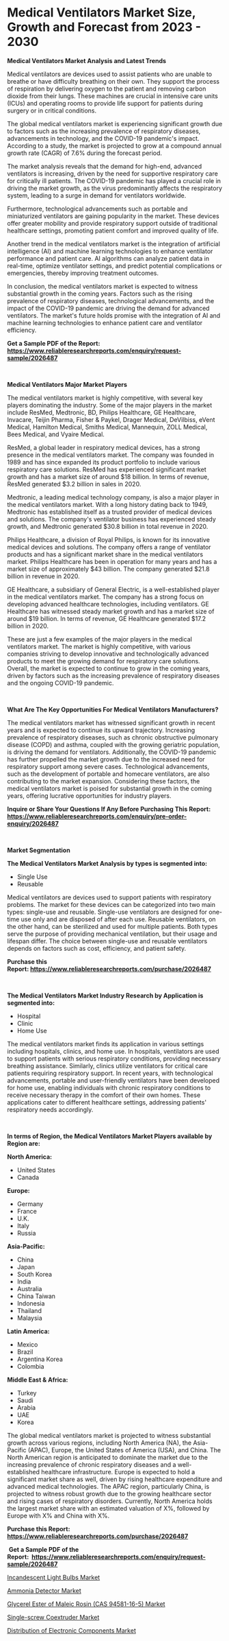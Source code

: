 <p><h1>Medical Ventilators Market Size, Growth and Forecast from 2023 - 2030</h1></p><p><strong>Medical Ventilators Market Analysis and Latest Trends</strong></p>
<p><p>Medical ventilators are devices used to assist patients who are unable to breathe or have difficulty breathing on their own. They support the process of respiration by delivering oxygen to the patient and removing carbon dioxide from their lungs. These machines are crucial in intensive care units (ICUs) and operating rooms to provide life support for patients during surgery or in critical conditions.</p><p>The global medical ventilators market is experiencing significant growth due to factors such as the increasing prevalence of respiratory diseases, advancements in technology, and the COVID-19 pandemic's impact. According to a study, the market is projected to grow at a compound annual growth rate (CAGR) of 7.6% during the forecast period.</p><p>The market analysis reveals that the demand for high-end, advanced ventilators is increasing, driven by the need for supportive respiratory care for critically ill patients. The COVID-19 pandemic has played a crucial role in driving the market growth, as the virus predominantly affects the respiratory system, leading to a surge in demand for ventilators worldwide.</p><p>Furthermore, technological advancements such as portable and miniaturized ventilators are gaining popularity in the market. These devices offer greater mobility and provide respiratory support outside of traditional healthcare settings, promoting patient comfort and improved quality of life.</p><p>Another trend in the medical ventilators market is the integration of artificial intelligence (AI) and machine learning technologies to enhance ventilator performance and patient care. AI algorithms can analyze patient data in real-time, optimize ventilator settings, and predict potential complications or emergencies, thereby improving treatment outcomes.</p><p>In conclusion, the medical ventilators market is expected to witness substantial growth in the coming years. Factors such as the rising prevalence of respiratory diseases, technological advancements, and the impact of the COVID-19 pandemic are driving the demand for advanced ventilators. The market's future holds promise with the integration of AI and machine learning technologies to enhance patient care and ventilator efficiency.</p></p>
<p><strong>Get a Sample PDF of the Report:&nbsp; <a href="https://www.reliableresearchreports.com/enquiry/request-sample/2026487">https://www.reliableresearchreports.com/enquiry/request-sample/2026487</a></strong></p>
<p>&nbsp;</p>
<p><strong>Medical Ventilators Major Market Players</strong></p>
<p><p>The medical ventilators market is highly competitive, with several key players dominating the industry. Some of the major players in the market include ResMed, Medtronic, BD, Philips Healthcare, GE Healthcare, Invacare, Teijin Pharma, Fisher & Paykel, Drager Medical, DeVilbiss, eVent Medical, Hamilton Medical, Smiths Medical, Mannequin, ZOLL Medical, Bees Medical, and Vyaire Medical.</p><p>ResMed, a global leader in respiratory medical devices, has a strong presence in the medical ventilators market. The company was founded in 1989 and has since expanded its product portfolio to include various respiratory care solutions. ResMed has experienced significant market growth and has a market size of around $18 billion. In terms of revenue, ResMed generated $3.2 billion in sales in 2020.</p><p>Medtronic, a leading medical technology company, is also a major player in the medical ventilators market. With a long history dating back to 1949, Medtronic has established itself as a trusted provider of medical devices and solutions. The company's ventilator business has experienced steady growth, and Medtronic generated $30.8 billion in total revenue in 2020.</p><p>Philips Healthcare, a division of Royal Philips, is known for its innovative medical devices and solutions. The company offers a range of ventilator products and has a significant market share in the medical ventilators market. Philips Healthcare has been in operation for many years and has a market size of approximately $43 billion. The company generated $21.8 billion in revenue in 2020.</p><p>GE Healthcare, a subsidiary of General Electric, is a well-established player in the medical ventilators market. The company has a strong focus on developing advanced healthcare technologies, including ventilators. GE Healthcare has witnessed steady market growth and has a market size of around $19 billion. In terms of revenue, GE Healthcare generated $17.2 billion in 2020.</p><p>These are just a few examples of the major players in the medical ventilators market. The market is highly competitive, with various companies striving to develop innovative and technologically advanced products to meet the growing demand for respiratory care solutions. Overall, the market is expected to continue to grow in the coming years, driven by factors such as the increasing prevalence of respiratory diseases and the ongoing COVID-19 pandemic.</p></p>
<p>&nbsp;</p>
<p><strong>What Are The Key Opportunities For Medical Ventilators Manufacturers?</strong></p>
<p><p>The medical ventilators market has witnessed significant growth in recent years and is expected to continue its upward trajectory. Increasing prevalence of respiratory diseases, such as chronic obstructive pulmonary disease (COPD) and asthma, coupled with the growing geriatric population, is driving the demand for ventilators. Additionally, the COVID-19 pandemic has further propelled the market growth due to the increased need for respiratory support among severe cases. Technological advancements, such as the development of portable and homecare ventilators, are also contributing to the market expansion. Considering these factors, the medical ventilators market is poised for substantial growth in the coming years, offering lucrative opportunities for industry players.</p></p>
<p><strong>Inquire or Share Your Questions If Any Before Purchasing This Report: <a href="https://www.reliableresearchreports.com/enquiry/pre-order-enquiry/2026487">https://www.reliableresearchreports.com/enquiry/pre-order-enquiry/2026487</a></strong></p>
<p>&nbsp;</p>
<p><strong>Market Segmentation</strong></p>
<p><strong>The Medical Ventilators Market Analysis by types is segmented into:</strong></p>
<p><ul><li>Single Use</li><li>Reusable</li></ul></p>
<p><p>Medical ventilators are devices used to support patients with respiratory problems. The market for these devices can be categorized into two main types: single-use and reusable. Single-use ventilators are designed for one-time use only and are disposed of after each use. Reusable ventilators, on the other hand, can be sterilized and used for multiple patients. Both types serve the purpose of providing mechanical ventilation, but their usage and lifespan differ. The choice between single-use and reusable ventilators depends on factors such as cost, efficiency, and patient safety.</p></p>
<p><strong>Purchase this Report:&nbsp;<a href="https://www.reliableresearchreports.com/purchase/2026487">https://www.reliableresearchreports.com/purchase/2026487</a></strong></p>
<p>&nbsp;</p>
<p><strong>The Medical Ventilators Market Industry Research by Application is segmented into:</strong></p>
<p><ul><li>Hospital</li><li>Clinic</li><li>Home Use</li></ul></p>
<p><p>The medical ventilators market finds its application in various settings including hospitals, clinics, and home use. In hospitals, ventilators are used to support patients with serious respiratory conditions, providing necessary breathing assistance. Similarly, clinics utilize ventilators for critical care patients requiring respiratory support. In recent years, with technological advancements, portable and user-friendly ventilators have been developed for home use, enabling individuals with chronic respiratory conditions to receive necessary therapy in the comfort of their own homes. These applications cater to different healthcare settings, addressing patients' respiratory needs accordingly.</p></p>
<p>&nbsp;</p>
<p><strong>In terms of Region, the Medical Ventilators Market Players available by Region are:</strong></p>
<p>
    <p> <strong> North America: </strong>
        <ul>
            <li>United States</li>
            <li>Canada</li>
        </ul>
        </p> 
    <p> <strong> Europe: </strong>
        <ul>
            <li>Germany</li>
            <li>France</li>
            <li>U.K.</li>
            <li>Italy</li>
            <li>Russia</li>
        </ul>
        </p> 
    <p> <strong> Asia-Pacific: </strong>
        <ul>
            <li>China</li>
            <li>Japan</li>
            <li>South Korea</li>
            <li>India</li>
            <li>Australia</li>
            <li>China Taiwan</li>
            <li>Indonesia</li>
            <li>Thailand</li>
            <li>Malaysia</li>
        </ul>
        </p> 
    <p> <strong> Latin America: </strong>
        <ul>
            <li>Mexico</li>
            <li>Brazil</li>
            <li>Argentina Korea</li>
            <li>Colombia</li>
        </ul>
        </p> 
    <p> <strong> Middle East & Africa: </strong>
        <ul>
            <li>Turkey</li>
            <li>Saudi</li>
            <li>Arabia</li>
            <li>UAE</li>
            <li>Korea</li>
        </ul>
    </p>
    </p>
<p><p>The global medical ventilators market is projected to witness substantial growth across various regions, including North America (NA), the Asia-Pacific (APAC), Europe, the United States of America (USA), and China. The North American region is anticipated to dominate the market due to the increasing prevalence of chronic respiratory diseases and a well-established healthcare infrastructure. Europe is expected to hold a significant market share as well, driven by rising healthcare expenditure and advanced medical technologies. The APAC region, particularly China, is projected to witness robust growth due to the growing healthcare sector and rising cases of respiratory disorders. Currently, North America holds the largest market share with an estimated valuation of X%, followed by Europe with X% and China with X%.</p></p>
<p><strong>Purchase this Report: <a href="https://www.reliableresearchreports.com/purchase/2026487">https://www.reliableresearchreports.com/purchase/2026487</a></strong></p>
<p>&nbsp;<strong>Get a Sample PDF of the Report:&nbsp;&nbsp;<a href="https://www.reliableresearchreports.com/enquiry/request-sample/2026487">https://www.reliableresearchreports.com/enquiry/request-sample/2026487</a></strong></p>
<p><strong></strong></p>
<p><p><a href="https://www.linkedin.com/pulse/incandescent-light-bulbs-market-size-share-amp-trends-oklwe/">Incandescent Light Bulbs Market</a></p><p><a href="https://github.com/lbird53714/Market-Research-Report-List-1/blob/main/ammonia-detector-market.md">Ammonia Detector Market</a></p><p><a href="https://medium.com/@ardithlynch1906/decoding-glycerel-ester-of-maleic-rosin-cas-94581-16-5-market-metrics-market-share-trends-and-12d24a78b8d0">Glycerel Ester of Maleic Rosin (CAS 94581-16-5) Market</a></p><p><a href="https://github.com/pizolina/Market-Research-Report-List-1/blob/main/single-screw-coextruder-market.md">Single-screw Coextruder Market</a></p><p><a href="https://www.linkedin.com/pulse/distribution-electronic-components-market-size-2023--fzk0e/">Distribution of Electronic Components Market</a></p></p>